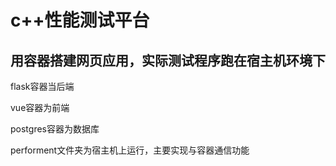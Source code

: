 # c++性能测试平台
## 用容器搭建网页应用，实际测试程序跑在宿主机环境下
flask容器当后端

vue容器为前端

postgres容器为数据库

performent文件夹为宿主机上运行，主要实现与容器通信功能
